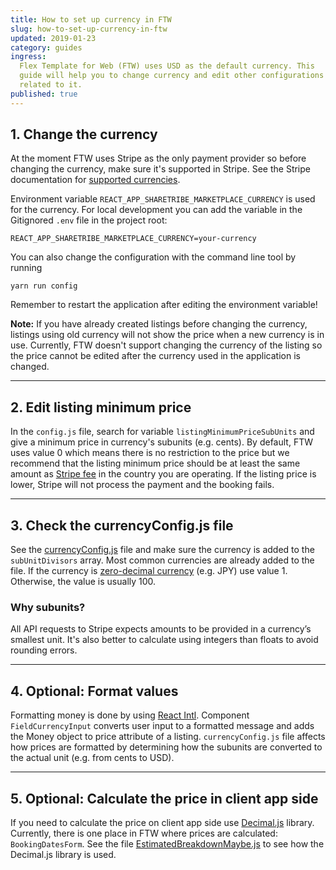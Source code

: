 ```yaml
---
title: How to set up currency in FTW
slug: how-to-set-up-currency-in-ftw
updated: 2019-01-23
category: guides
ingress:
  Flex Template for Web (FTW) uses USD as the default currency. This
  guide will help you to change currency and edit other configurations
  related to it.
published: true
---
```


## 1. Change the currency

At the moment FTW uses Stripe as the only payment provider so before
changing the currency, make sure it's supported in Stripe. See the
Stripe documentation for
[supported currencies](https://stripe.com/docs/currencies).

Environment variable `REACT_APP_SHARETRIBE_MARKETPLACE_CURRENCY` is used
for the currency. For local development you can add the variable in the
Gitignored `.env` file in the project root:

```
REACT_APP_SHARETRIBE_MARKETPLACE_CURRENCY=your-currency
```

You can also change the configuration with the command line tool by
running

```
yarn run config
```

Remember to restart the application after editing the environment
variable!

**Note:** If you have already created listings before changing the
currency, listings using old currency will not show the price when a new
currency is in use. Currently, FTW doesn't support changing the currency
of the listing so the price cannot be edited after the currency used in
the application is changed.

---

## 2. Edit listing minimum price

In the `config.js` file, search for variable
`listingMinimumPriceSubUnits` and give a minimum price in currency's
subunits (e.g. cents). By default, FTW uses value 0 which means there is
no restriction to the price but we recommend that the listing minimum
price should be at least the same amount as
[Stripe fee](https://stripe.com/docs/currencies#minimum-and-maximum-charge-amounts)
in the country you are operating. If the listing price is lower, Stripe
will not process the payment and the booking fails.

---

## 3. Check the currencyConfig.js file

See the
[currencyConfig.js](https://github.com/sharetribe/flex-template-web/blob/master/src/util/currencyConfig.js)
file and make sure the currency is added to the `subUnitDivisors` array.
Most common currencies are already added to the file. If the currency is
[zero-decimal currency](https://stripe.com/docs/currencies#zero-decimal)
(e.g. JPY) use value 1. Otherwise, the value is usually 100.

### Why subunits?

All API requests to Stripe expects amounts to be provided in a
currency’s smallest unit. It's also better to calculate using integers
than floats to avoid rounding errors.

---

## 4. Optional: Format values

Formatting money is done by using
[React Intl](https://github.com/yahoo/react-intl). Component
`FieldCurrencyInput` converts user input to a formatted message and adds
the Money object to price attribute of a listing. `currencyConfig.js`
file affects how prices are formatted by determining how the subunits
are converted to the actual unit (e.g. from cents to USD).

---

## 5. Optional: Calculate the price in client app side

If you need to calculate the price on client app side use
[Decimal.js](https://github.com/MikeMcl/decimal.js/) library. Currently,
there is one place in FTW where prices are calculated:
`BookingDatesForm`. See the file
[EstimatedBreakdownMaybe.js](https://github.com/sharetribe/flex-template-web/blob/master/src/forms/BookingDatesForm/EstimatedBreakdownMaybe.js)
to see how the Decimal.js library is used.
